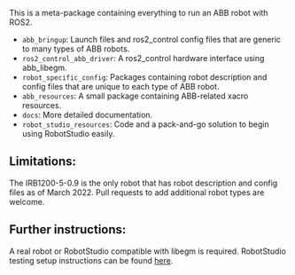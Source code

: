 This is a meta-package containing everything to run an ABB robot with ROS2.

- `abb_bringup`: Launch files and ros2_control config files that are generic to many types of ABB robots.
- `ros2_control_abb_driver`: A ros2_control hardware interface using abb_libegm.
- `robot_specific_config`: Packages containing robot description and config files that are unique to each type of ABB robot.
- `abb_resources`: A small package containing ABB-related xacro resources.
- `docs`: More detailed documentation.
- `robot_studio_resources`: Code and a pack-and-go solution to begin using RobotStudio easily.

## Limitations:

The IRB1200-5-0.9 is the only robot that has robot description and config files as of March 2022. Pull requests to add additional robot types are welcome.

## Further instructions:

A real robot or RobotStudio compatible with libegm is required. RobotStudio testing setup instructions can be found [here](docs/README.md).
